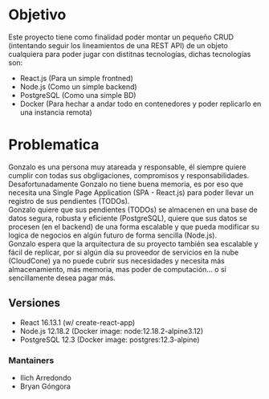 # Objetivo
Este proyecto tiene como finalidad poder montar un pequeño CRUD (intentando seguir los lineamientos de una REST API) de un objeto cualquiera para poder jugar con distitnas tecnologías, dichas tecnologías son:
* React.js (Para un simple frontned)
* Node.js (Como un simple backend)
* PostgreSQL (Como una simple BD)
* Docker (Para hechar a andar todo en contenedores y poder replicarlo en una instancia remota)

# Problematica
Gonzalo es una persona muy atareada y responsable, él siempre quiere cumplir con todas sus obgligaciones, compromisos y responsabilidades.  
Desafortunadamente Gonzalo no tiene buena memoria, es por eso que necesita una Single Page Application (SPA - React.js) para poder llevar un registro de sus pendientes (TODOs).  
Gonzalo quiere que sus pendientes (TODOs) se almacenen en una base de datos segura, robusta y eficiente (PostgreSQL), quiere que sus datos se procesen (en el backend) de una forma escalable y que pueda modificar su logica de negocios en algún futuro de forma sencilla (Node.js).     
Gonzalo espera que la arquitectura de su proyecto también sea escalable y fácil de replicar, por si algún día su proveedor de servicios en la nube (CloudCone) ya no puede cubrir sus necesidades y necesita más almacenamiento, más memoria, mas poder de computación... o si sencillamente desea pagar más.

## Versiones
* React 16.13.1 (w/ create-react-app)
* Node.js 12.18.2 (Docker image: node:12.18.2-alpine3.12)
* PostgreSQL 12.3 (Docker image: postgres:12.3-alpine)

### Mantainers
* Ilich Arredondo
* Bryan Góngora